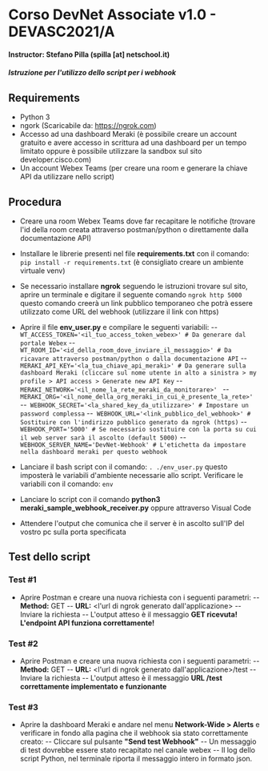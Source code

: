# Corso DevNet Associate v1.0 - DEVASC2021/A  
#### Instructor: Stefano Pilla (spilla [at] netschool.it)  

##### Istruzione per l'utilizzo dello script per i webhook

## Requirements
- Python 3
- ngork (Scaricabile da: https://ngrok.com)
- Accesso ad una dashboard Meraki (è possibile creare un account gratuito e avere accesso in scrittura ad una dashboard per un tempo limitato oppure è possibile utilizzare la sandbox sul sito developer.cisco.com)
- Un account Webex Teams (per creare una room e generare la chiave API da utilizzare nello script)

## Procedura
- Creare una room Webex Teams dove far recapitare le notifiche (trovare l'id della room creata attraverso postman/python o direttamente dalla documentazione API)
- Installare le librerie presenti nel file **requirements.txt** con il comando: 
    `pip install -r requirements.txt`
(è consigliato creare un ambiente virtuale venv)
- Se necessario installare **ngrok** seguendo le istruzioni trovare sul sito, aprire un terminale e digitare il seguente comando
`ngrok http 5000`
questo comando creerà un link pubblico temporaneo che potrà essere utilizzato come URL del webhook (utilizzare il link con https)
- Aprire il file **env_user.py** e compilare le seguenti variabili:
--``WT_ACCESS_TOKEN='<il_tuo_access_token_webex>' # Da generare dal portale Webex``
--``WT_ROOM_ID='<id_della_room_dove_inviare_il_messaggio>' # Da ricavare attraverso postman/python o dalla documentazione API``
--``MERAKI_API_KEY='<la_tua_chiave_api_meraki>' # Da generare sulla dashboard Meraki (cliccare sul nome utente in alto a sinistra > my profile > API access > Generate new API Key``
--``MERAKI_NETWORK='<il_nome_la_rete_meraki_da_monitorare>' ``
--``MERAKI_ORG='<il_nome_della_org_meraki_in_cui_è_presente_la_rete>' ``
--`` WEBHOOK_SECRET='<la_shared_key_da_utilizzare>' # Impostare un password complessa``
--`` WEBHOOK_URL='<link_pubblico_del_webhook>' # Sostituire con l'indirizzo pubblico generato da ngrok (https)``
--`` WEBHOOK_PORT='5000' # Se necessario sostituire con la porta su cui il web server sarà il ascolto (default 5000)``
--`` WEBHOOK_SERVER_NAME='DevNet-Webhook' # L'etichetta da impostare nella dashboard meraki per questo webhook``

- Lanciare il bash script con il comando:
    `. ./env_user.py`
questo imposterà le variabili d'ambiente necessarie allo script. Verificare le variabili con il comando:
`env`
- Lanciare lo script con il comando **python3 meraki_sample_webhook_receiver.py** oppure attraverso Visual Code
- Attendere l'output che comunica che il server è in ascolto sull'IP del vostro pc sulla porta specificata
## Test dello script
### Test #1
- Aprire Postman e creare una nuova richiesta con i seguenti parametri:
-- **Method:** GET
-- **URL:** <l'url di ngrok generato dall'applicazione>
-- Inviare la richiesta
-- L'output atteso è il messaggio **GET ricevuta! L'endpoint API funziona correttamente!**

### Test #2
- Aprire Postman e creare una nuova richiesta con i seguenti parametri:
-- **Method:** GET
-- **URL:** <l'url di ngrok generato dall'applicazione>/test
-- Inviare la richiesta
-- L'output atteso è il messaggio **URL /test correttamente implementato e funzionante**

### Test #3
- Aprire la dashboard Meraki e andare nel menu **Network-Wide > Alerts** e verificare in fondo alla pagina che il webhook sia stato correttamente creato:
-- Cliccare sul pulsante **"Send test Webhook"**
-- Un messaggio di test dovrebbe essere stato recapitato nel canale webex 
-- Il log dello script Python, nel terminale riporta il messaggio intero in formato json.